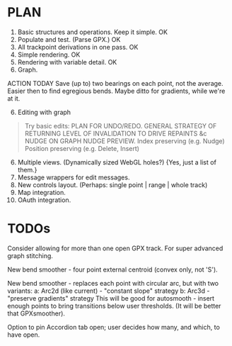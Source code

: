 # PLAN

1. Basic structures and operations. Keep it simple. OK
2. Populate and test. (Parse GPX.) OK
3. All trackpoint derivations in one pass. OK
3. Simple rendering. OK
4. Rendering with variable detail. OK
5. Graph.

ACTION TODAY
Save (up to) two bearings on each point, not the average.
Easier then to find egregious bends.
Maybe ditto for gradients, while we're at it.

6. Editing with graph
> Try basic edits:
> PLAN FOR UNDO/REDO.
> GENERAL STRATEGY OF RETURNING LEVEL OF INVALIDATION TO DRIVE REPAINTS &c
> NUDGE ON GRAPH
> NUDGE PREVIEW.
> Index preserving (e.g. Nudge)
> Position preserving (e.g. Delete, Insert)

6. Multiple views. (Dynamically sized WebGL holes?) {Yes, just a list of them.}
7. Message wrappers for edit messages.
8. New controls layout. (Perhaps: single point | range | whole track)
9. Map integration.
9. OAuth integration.

# TODOs

Consider allowing for more than one open GPX track. 
For super advanced graph stitching.

New bend smoother - four point external centroid (convex only, not 'S').

New bend smoother - replaces each point with circular arc, but with two variants:
a: Arc2d (like current) - "constant slope" strategy
b: Arc3d - "preserve gradients" strategy
This will be good for autosmooth - insert enough points to bring transitions below user thresholds.
(It will be better that GPXsmoother).

Option to pin Accordion tab open; user decides how many, and which, to have open.

